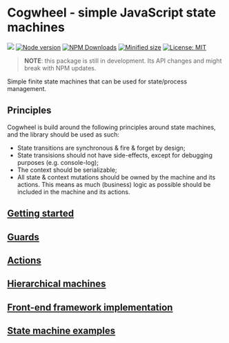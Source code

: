 # Cogwheel - simple JavaScript state machines

![](https://github.com/crinklesio/cogwheel/workflows/test/badge.svg)
[![Node version](https://img.shields.io/npm/v/cogwheel.svg?style=flat)](https://www.npmjs.com/package/cogwheel)
[![NPM Downloads](https://img.shields.io/npm/dm/cogwheel.svg?style=flat)](https://www.npmjs.com/package/cogwheel)
[![Minified size](https://img.shields.io/bundlephobia/min/cogwheel?label=minified)](https://www.npmjs.com/package/cogwheel)
[![License: MIT](https://img.shields.io/badge/License-MIT-yellow.svg)](https://opensource.org/licenses/MIT)

> **NOTE**: this package is still in development. Its API changes and might break with NPM updates.

Simple finite state machines that can be used for state/process management.

## Principles

Cogwheel is build around the following principles around state machines, and the library should be used as such:

- State transitions are synchronous & fire & forget by design;
- State transisions should not have side-effects, except for debugging purposes (e.g. console-log);
- The context should be serializable;
- All state & context mutations should be owned by the machine and its actions. This means as much (business) logic as possible should be included in the machine and its actions.

## [Getting started](./docs/getting-started.md)

## [Guards](./docs/guards.md)

## [Actions](./docs/actions.md)

## [Hierarchical machines](./docs/hierarchical-machines.md)

## [Front-end framework implementation](./docs/front-end-frameworks.md)

## [State machine examples](./docs/examples.md)
